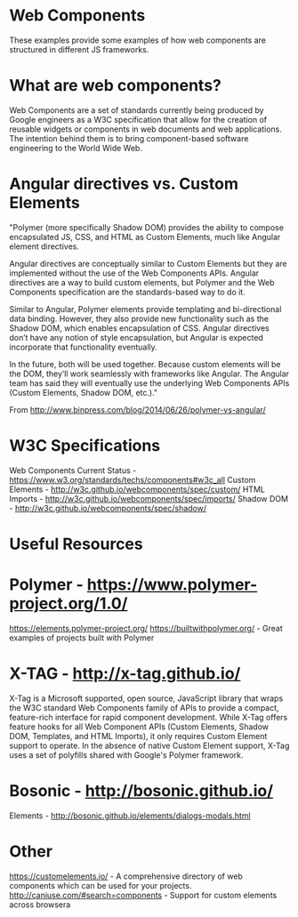 # Web Components

These examples provide some examples of how web components are structured in different JS frameworks.

What are web components?
========================

Web Components are a set of standards currently being produced by Google engineers as a W3C specification that allow for the creation of reusable widgets or components in web documents and web applications.
The intention behind them is to bring component-based software engineering to the World Wide Web.

Angular directives vs. Custom Elements
=======================================

"Polymer (more specifically Shadow DOM) provides the ability to compose encapsulated JS, CSS, and HTML as Custom Elements, much like Angular element directives.

Angular directives are conceptually similar to Custom Elements but they are implemented without the use of the Web Components APIs. Angular directives are a way to build custom elements, but Polymer and the Web Components specification are the standards-based way to do it.

Similar to Angular, Polymer elements provide templating and bi-directional data binding. However, they also provide new functionality such as the Shadow DOM, which enables encapsulation of CSS. Angular directives don’t have any notion of style encapsulation, but Angular is expected incorporate that functionality eventually.

In the future, both will be used together. Because custom elements will be the DOM, they’ll work seamlessly with frameworks like Angular. The Angular team has said they will eventually use the underlying Web Components APIs (Custom Elements, Shadow DOM, etc.)."

From http://www.binpress.com/blog/2014/06/26/polymer-vs-angular/


W3C Specifications
====================

Web Components Current Status - https://www.w3.org/standards/techs/components#w3c_all
Custom Elements - http://w3c.github.io/webcomponents/spec/custom/
HTML Imports - http://w3c.github.io/webcomponents/spec/imports/
Shadow DOM - http://w3c.github.io/webcomponents/spec/shadow/


Useful Resources
==================

Polymer - https://www.polymer-project.org/1.0/
==============================================

https://elements.polymer-project.org/
https://builtwithpolymer.org/ - Great examples of projects built with Polymer

X-TAG - http://x-tag.github.io/
================================

X-Tag is a Microsoft supported, open source, JavaScript library that wraps the W3C standard Web Components family of APIs to provide a compact, feature-rich interface for rapid component development.
While X-Tag offers feature hooks for all Web Component APIs (Custom Elements, Shadow DOM, Templates, and HTML Imports), it only requires Custom Element support to operate.
In the absence of native Custom Element support, X-Tag uses a set of polyfills shared with Google's Polymer framework.


Bosonic - http://bosonic.github.io/
===================================

Elements - http://bosonic.github.io/elements/dialogs-modals.html

Other
=====

https://customelements.io/ - A comprehensive directory of web components which can be used for your projects.
http://caniuse.com/#search=components - Support for custom elements across browsera
